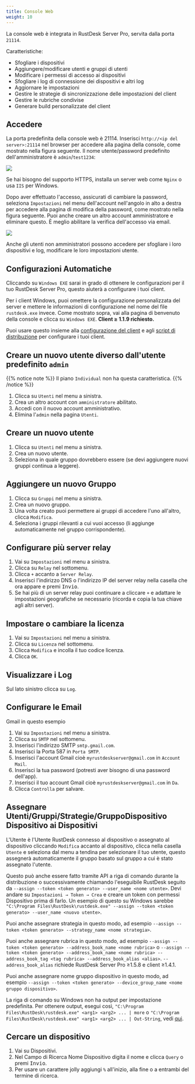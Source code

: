 ```yaml
---
title: Console Web
weight: 10
---
```


La console web è integrata in RustDesk Server Pro, servita dalla porta `21114`.

Caratteristiche:

- Sfogliare i dispositivi
- Aggiungere/modificare utenti e gruppi di utenti
- Modificare i permessi di accesso ai dispositivi
- Sfogliare i log di connessione dei dispositivi e altri log
- Aggiornare le impostazioni
- Gestire le strategie di sincronizzazione delle impostazioni del client
- Gestire le rubriche condivise
- Generare build personalizzate del client

## Accedere

La porta predefinita della console web è 21114. Inserisci `http://<ip del server>:21114` nel browser per accedere alla pagina della console, come mostrato nella figura seguente. Il nome utente/password predefinito dell'amministratore è `admin`/`test1234`:

![](/docs/en/self-host/rustdesk-server-pro/console/images/console-login.png)

Se hai bisogno del supporto HTTPS, installa un server web come `Nginx` o usa `IIS` per Windows.

Dopo aver effettuato l'accesso, assicurati di cambiare la password, seleziona `Impostazioni` nel menu dell'account nell'angolo in alto a destra per accedere alla pagina di modifica della password, come mostrato nella figura seguente. Puoi anche creare un altro account amministratore e eliminare questo. È meglio abilitare la verifica dell'accesso via email.

<a name=console-home></a>
![](/docs/en/self-host/rustdesk-server-pro/console/images/console-home.png?v2)

Anche gli utenti non amministratori possono accedere per sfogliare i loro dispositivi e log, modificare le loro impostazioni utente.

## Configurazioni Automatiche
Cliccando su `Windows EXE` sarai in grado di ottenere le configurazioni per il tuo RustDesk Server Pro, questo aiuterà a configurare i tuoi client.

Per i client Windows, puoi omettere la configurazione personalizzata del server e mettere le informazioni di configurazione nel nome del file `rustdesk.exe` invece. Come mostrato sopra, vai alla pagina di benvenuto della console e clicca su `Windows EXE`. **Client ≥ 1.1.9 richiesto.**

Puoi usare questo insieme alla [configurazione del client](https://rustdesk.com/docs/en/self-host/client-configuration/) e agli [script di distribuzione](https://rustdesk.com/docs/en/self-host/client-deployment/) per configurare i tuoi client.

## Creare un nuovo utente diverso dall'utente predefinito `admin`

{{% notice note %}}
Il piano `Individual` non ha questa caratteristica.
{{% /notice %}}

1. Clicca su `Utenti` nel menu a sinistra.
2. Crea un altro account con `amministratore` abilitato.
3. Accedi con il nuovo account amministrativo.
4. Elimina l'`admin` nella pagina `Utenti`.

## Creare un nuovo utente
1. Clicca su `Utenti` nel menu a sinistra.
2. Crea un nuovo utente.
3. Seleziona in quale gruppo dovrebbero essere (se devi aggiungere nuovi gruppi continua a leggere).

## Aggiungere un nuovo Gruppo
1. Clicca su `Gruppi` nel menu a sinistra.
2. Crea un nuovo gruppo.
3. Una volta creato puoi permettere ai gruppi di accedere l'uno all'altro, clicca `Modifica`.
4. Seleziona i gruppi rilevanti a cui vuoi accesso (li aggiunge automaticamente nel gruppo corrispondente).

## Configurare più server relay
1. Vai su `Impostazioni` nel menu a sinistra.
2. Clicca su `Relay` nel sottomenu.
3. Clicca `+` accanto a `Server Relay`.
4. Inserisci l'indirizzo DNS o l'indirizzo IP del server relay nella casella che ora appare e premi <kbd>Invio</kbd>.
5. Se hai più di un server relay puoi continuare a cliccare `+` e adattare le impostazioni geografiche se necessario (ricorda e copia la tua chiave agli altri server).

## Impostare o cambiare la licenza
1. Vai su `Impostazioni` nel menu a sinistra.
2. Clicca su `Licenza` nel sottomenu.
3. Clicca `Modifica` e incolla il tuo codice licenza.
4. Clicca `OK`.

## Visualizzare i Log
Sul lato sinistro clicca su `Log`.

## Configurare le Email
Gmail in questo esempio

1. Vai su `Impostazioni` nel menu a sinistra.
2. Clicca su `SMTP` nel sottomenu.
3. Inserisci l'indirizzo SMTP `smtp.gmail.com`.
4. Inserisci la Porta 587 in `Porta SMTP`.
5. Inserisci l'account Gmail cioè `myrustdeskserver@gmail.com` in `Account Mail`.
6. Inserisci la tua password (potresti aver bisogno di una password dell'app).
7. Inserisci il tuo account Gmail cioè `myrustdeskserver@gmail.com` in `Da`.
8. Clicca `Controlla` per salvare.

## Assegnare Utenti/Gruppi/Strategie/GruppoDispositivo Dispositivo ai Dispositivi
L'Utente è l'Utente RustDesk connesso al dispositivo o assegnato al dispositivo cliccando `Modifica` accanto al dispositivo, clicca nella casella `Utente` e seleziona dal menu a tendina per selezionare il tuo utente, questo assegnerà automaticamente il gruppo basato sul gruppo a cui è stato assegnato l'utente.

Questo può anche essere fatto tramite API a riga di comando durante la distribuzione o successivamente chiamando l'eseguibile RustDesk seguito da `--assign --token <token generato> --user_name <nome utente>`. Devi andare su `Impostazioni → Token → Crea` e creare un token con permessi Dispositivo prima di farlo. Un esempio di questo su Windows sarebbe `"C:\Program Files\RustDesk\rustdesk.exe" --assign --token <token generato> --user_name <nuovo utente>`.

Puoi anche assegnare strategia in questo modo, ad esempio `--assign --token <token generato> --strategy_name <nome strategia>`.

Puoi anche assegnare rubrica in questo modo, ad esempio `--assign --token <token generato> --address_book_name <nome rubrica>` o `--assign --token <token generato> --address_book_name <nome rubrica> --address_book_tag <tag rubrica> --address_book_alias <alias>`. `--address_book_alias` richiede RustDesk Server Pro ≥1.5.8 e client ≥1.4.1.

Puoi anche assegnare nome gruppo dispositivo in questo modo, ad esempio `--assign --token <token generato> --device_group_name <nome gruppo dispositivo>`.

La riga di comando su Windows non ha output per impostazione predefinita. Per ottenere output, esegui così, `"C:\Program Files\RustDesk\rustdesk.exe" <arg1> <arg2> ... | more` o `"C:\Program Files\RustDesk\rustdesk.exe" <arg1> <arg2> ... | Out-String`, vedi [qui](https://github.com/rustdesk/rustdesk/discussions/6377#discussioncomment-8094952).

## Cercare un dispositivo
1. Vai su Dispositivi.
2. Nel Campo di Ricerca Nome Dispositivo digita il nome e clicca `Query` o premi <kbd>Invio</kbd>.
3. Per usare un carattere jolly aggiungi `%` all'inizio, alla fine o a entrambi del termine di ricerca.